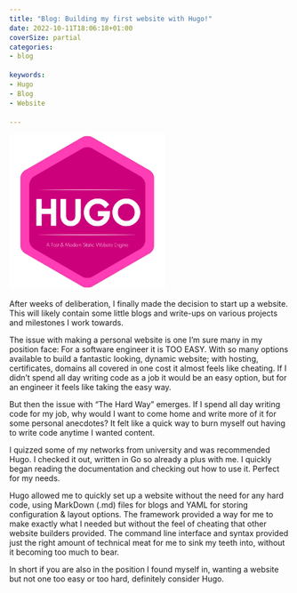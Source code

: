 ```yaml
---
title: "Blog: Building my first website with Hugo!"
date: 2022-10-11T18:06:18+01:00
coverSize: partial
categories:
- blog

keywords:
- Hugo
- Blog
- Website

---
```



![Source: GoHugo.io Github](images/29385237.png)


After weeks of deliberation, I finally made the decision to start up a website. This will likely contain some little blogs and write-ups on various projects and milestones I work towards.  

The issue with making a personal website is one I’m sure many in my position face: For a software engineer it is TOO EASY. With so many options available to build a fantastic looking, dynamic website; with hosting, certificates, domains all covered in one cost it almost feels like cheating. If I didn’t spend all day writing code as a job it would be an easy option, but for an engineer it feels like taking the easy way.  

But then the issue with “The Hard Way” emerges. If I spend all day writing code for my job, why would I want to come home and write more of it for some personal anecdotes? It felt like a quick way to burn myself out having to write code anytime I wanted content. 

I quizzed some of my networks from university and was recommended Hugo. I checked it out, written in Go so already a plus with me. I quickly began reading the documentation and checking out how to use it. Perfect for my needs. 

Hugo allowed me to quickly set up a website without the need for any hard code, using MarkDown (.md) files for blogs and YAML for storing configuration & layout options. The framework provided a way for me to make exactly what I needed but without the feel of cheating that other website builders provided. The command line interface and syntax provided just the right amount of technical meat for me to sink my teeth into, without it becoming too much to bear. 

In short if you are also in the position I found myself in, wanting a website but not one too easy or too hard, definitely consider Hugo. 
